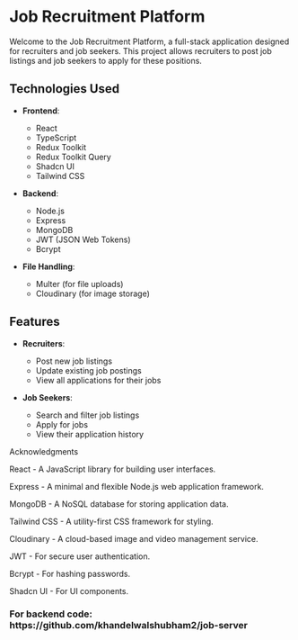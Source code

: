 # Job Recruitment Platform

Welcome to the Job Recruitment Platform, a full-stack application designed for recruiters and job seekers. This project allows recruiters to post job listings and job seekers to apply for these positions.

## Technologies Used

- **Frontend**:
  - React
  - TypeScript
  - Redux Toolkit
  - Redux Toolkit Query
  - Shadcn UI
  - Tailwind CSS

- **Backend**:
  - Node.js
  - Express
  - MongoDB
  - JWT (JSON Web Tokens)
  - Bcrypt

- **File Handling**:
  - Multer (for file uploads)
  - Cloudinary (for image storage)

## Features

- **Recruiters**:
  - Post new job listings
  - Update existing job postings
  - View all applications for their jobs

- **Job Seekers**:
  - Search and filter job listings
  - Apply for jobs
  - View their application history

Acknowledgments
<p>React - A JavaScript library for building user interfaces.</p>
<p>Express - A minimal and flexible Node.js web application framework.</p>
<p>MongoDB - A NoSQL database for storing application data.</p>
<p>Tailwind CSS - A utility-first CSS framework for styling.</p>
<p>Cloudinary - A cloud-based image and video management service.</p>
<p>JWT - For secure user authentication.</p>
<p>Bcrypt - For hashing passwords.</p>
<p>Shadcn UI - For UI components.</p>

<h3>For backend code: https://github.com/khandelwalshubham2/job-server</h3>
